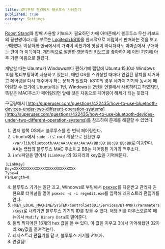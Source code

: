 ```yaml
---
title: 멀티부팅 환경에서 블루투스 사용하기
published: true
category: Settings
---
```

[Roost Stand](http://roo.st/)와 함께 사용할 키보드가 필요하던 차에 아마존에서 블루투스 무선 키보드의 끝판왕이라고들 부르는 [Logitech k810](http://www.logitech.com/en-us/product/bluetooth-illuminated-keyboard-k810)을 한시적으로 저렴하게 판매하는 것을 보고 구매했다. 이상하게 한국에서의 가격이 비쌌기에 핫딜이 아니더라도 아마존에서 구매하는 편이 더 이득이다. 개인적으로 깔끔한 영문각인 키보드를 좋아하기에 이번 기회에 아주 기쁜 마음으로 질렀다.

개발할 때는 Ubuntu가 Windows보다 편하기에 랩탑에 Ubuntu 15.10과 Windows 10을 멀티부팅하여 사용하고 있는데, 매번 OS를 스위칭할 때마다 연결된 장치를 제거하고 페어링을 다시 해주어야 하는 문제가 있었다. k810의 경우 세가지 기기와 동시에 페어링할 수 있기에 Ubuntu에는 1번, Windows는 2번을 연결해서 사용하려고 하였지만, 똑같은 MAC주소가 페어링되면 앞에 것은 자동으로 페어링이 해제가 되는 듯했다.

구글링해서 [http://superuser.com/questions/422435/how-to-use-bluetooth-devices-under-two-different-operation-systems](http://superuser.com/questions/422435/how-to-use-bluetooth-devices-under-two-different-operation-systems)를 참조하여 문제를 해결할 수 있었다.

1. 먼저 양쪽 OS에서 블루투스를 한 번씩 페어링한다.
2. Ubuntu에서 `sudo -i`로 root 계정으로 전환한 후 `/var/lib/bluetooth/AA:AA:AA:AA:AA:AA/BB:BB:BB:BB:BB:BB`로 이동한다. AA는 랩탑의 블루투스 MAC 주소이고 BB는 페어링된 기기의 맥주소다.
3. `info`파일을 열어서 `[LinkKey]`의 32자리의 key값을 기억해둔다.  

```
[LinkKey]
Key=XXXXXXXXXXXXXXXXXXXXXXXXXXXX
Type=4
PINLength=0
```
4. 블루투스 기기는 일단 끄고, Windows로 부팅해서 [psexec](https://technet.microsoft.com/en-us/sysinternals/bb897553.aspx)를 다운받고 관리자 권한으로 터미널을 열어 `psexec -s -i regedit.exe`를 입력해 레지스트리 편집기를 연다.
5. `HKEY_LOCAL_MACHINE/SYSTEM/ControlSet001/Services/BTHPORT/Parameters/Keys`로 내려가면 블루투스 기기의 ID를 찾을 수 있다. 해당 키를 마우스오른쪽 메뉴에서 `Modify Binary Data`로 열어준다.
6. 둘씩 짝지어진 16개의 hex 값을 볼 수 있다. 이 값을 지우고 3에서 기억해뒀던 32자리 key값을 옮겨적는다.
7. 레지스트리 편집기를 닫고, 블루투스 기기를 켜보자.
8. 연결됨!
